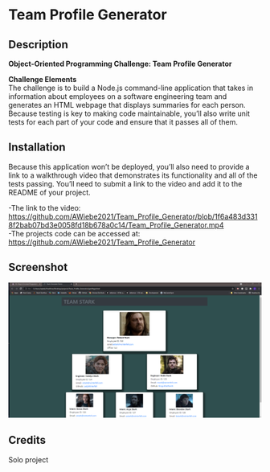 # Team Profile Generator 

## Description 

**Object-Oriented Programming Challenge: Team Profile Generator**

**Challenge Elements**\
The challenge is to build a Node.js command-line application that takes in information about 
employees on a software engineering team and generates an HTML webpage that displays summaries 
for each person. Because testing is key to making code maintainable, you’ll also write unit 
tests for each part of your code and ensure that it passes all of them.


## Installation

Because this application won’t be deployed, you’ll also need to provide a link to a walkthrough 
video that demonstrates its functionality and all of the tests passing. You’ll need to submit a 
link to the video and add it to the README of your project.

-The link to the video: https://github.com/AWiebe2021/Team_Profile_Generator/blob/1f6a483d3318f2bab07bd3e0058fd18b678a0c14/Team_Profile_Generator.mp4 \
-The projects code can be accessed at: https://github.com/AWiebe2021/Team_Profile_Generator

## Screenshot
![Team_Profile_Generator Screenshot](./Screenshot.png)

## Credits
Solo project
